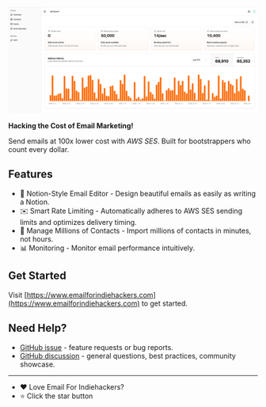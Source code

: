 ![Hero Image](./assets/hero-image.png)

**Hacking the Cost of Email Marketing!**

Send emails at 100x lower cost with _AWS SES_. Built for bootstrappers who count every dollar.

## Features

- 📝 Notion-Style Email Editor - Design beautiful emails as easily as writing a Notion.
- ✉️ Smart Rate Limiting - Automatically adheres to AWS SES sending limits and optimizes delivery timing.
- 📇 Manage Millions of Contacts - Import millions of contacts in minutes, not hours.
- 📊 Monitoring - Monitor email performance intuitively.

## Get Started

Visit [https://www.emailforindiehackers.com](https://www.emailforindiehackers.com) to get started.

## Need Help?

- [GitHub issue](https://github.com/email-for-indiehackers/.github/issues) - feature requests or bug reports.
- [GitHub discussion](https://github.com/email-for-indiehackers/.github/discussions) - general questions, best practices, community showcase.

---

- ❤️ Love Email For Indiehackers?
- ⭐️ Click the star button
